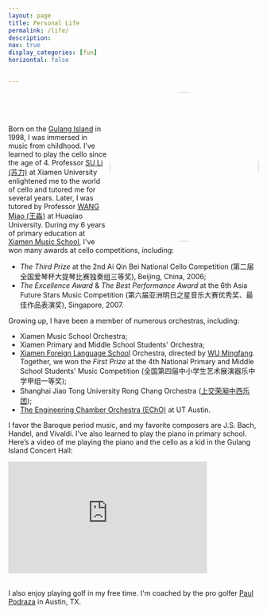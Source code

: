 ```yaml
---
layout: page
title: Personal Life
permalink: /life/
description: 
nav: true
display_categories: [fun]
horizontal: false


---
```


<div class="profile float-{% if page.profile.align == 'left' %}left{% else %}right{% endif %}">
   <img align="right" height="auto" width="300" style="border-radius:100%" margin-left="auto" src="https://user-images.githubusercontent.com/90797701/215368225-cb068113-919e-4d91-a7ff-d521dcf230f8.jpg">
   
   <div class="address">
      <br><br>&nbsp;
   </div>
</div>

Born on the <a href="https://en.wikipedia.org/wiki/Gulangyu">Gulang Island</a> in 1998, I was immersed in music from childhood. I’ve learned to play the cello since the age of 4. Professor <a href="https://baike.baidu.com/item/%E8%8B%8F%E5%8A%9B/20348800">SU Li (苏力)</a> at Xiamen University enlightened me to the world of cello and tutored me for several years. Later, I was tutored by Professor <a href="https://mdc.hqu.edu.cn/info/1037/2570.htm">WANG Miao (王淼)</a> at Huaqiao University. During my 6 years of primary education at <a href="https://baike.baidu.com/item/%E5%8E%A6%E9%97%A8%E5%B8%82%E9%9F%B3%E4%B9%90%E5%AD%A6%E6%A0%A1/3637157">Xiamen Music School</a>, I've won many awards at cello competitions, including:

<ul>
   <li><i>The Third Prize</i> at the 2nd Ai Qin Bei National Cello Competition (第二届全国爱琴杯大提琴比赛独奏组三等奖), Beijing, China, 2006;</li>
   <li><i>The Excellence Award</i> & <i>The Best Performance Award</i> at the 6th Asia Future Stars Music Competition (第六届亚洲明日之星音乐大赛优秀奖、最佳作品表演奖), Singapore, 2007.</li>
</ul>

Growing up, I have been a member of numerous orchestras, including:

<ul>
   <li>Xiamen Music School Orchestra;</li>
   <li>Xiamen Primary and Middle School Students' Orchestra;</li>
   <li><a href="https://baike.baidu.com/item/%E5%8E%A6%E9%97%A8%E5%A4%96%E5%9B%BD%E8%AF%AD%E5%AD%A6%E6%A0%A1/2337186">Xiamen Foreign Language School</a> Orchestra, directed by <a href="http://xm.fjsen.com/wap/2018-04/27/content_20981060_all.htm">WU Mingfang</a>. Together, we won the <i>First Prize</i> at the 4th National Primary and Middle School Students' Music Competition (全国第四届中小学生艺术展演器乐中学甲组一等奖);</li>
   <li>Shanghai Jiao Tong University Rong Chang Orchestra (<a href="https://space.bilibili.com/205949520/">上交荣昶中西乐团</a>);</li>
   <li><a href="https://sites.utexas.edu/echo/">The Engineering Chamber Orchestra (EChO)</a> at UT Austin.</li>
</ul>

I favor the Baroque period music, and my favorite composers are J.S. Bach, Handel, and Vivaldi. I've also learned to play the piano in primary school. Here’s a video of me playing the piano and the cello as a kid in the Gulang Island Concert Hall:

<iframe width="400" height="225" src="https://www.youtube.com/embed/z_dipl8xAYc" title="鼓浪屿音乐厅天天演" frameborder="0" allow="accelerometer; autoplay; clipboard-write; encrypted-media; gyroscope; picture-in-picture; web-share" allowfullscreen></iframe>

<br>I also enjoy playing golf in my free time. I'm coached by the pro golfer <a href="https://www.facebook.com/paul.podraza.1/">Paul Podraza</a> in Austin, TX.
